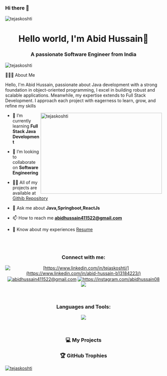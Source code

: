 ### Hi there 👋
<img src="https://user-images.githubusercontent.com/61057666/169029838-74df663d-2e62-4d77-bdff-b43f7d63f00f.png" alt="tejaskoshti" />
<h1 align="center">Hello world, I'm Abid Hussain👋</h1>
<h3 align="center">A passionate Software Engineer from India</h3>


<p align="left"> <img src="https://komarev.com/ghpvc/?username=tejaskoshti&label=Profile%20views&color=0e75b6&style=flat" alt="tejaskoshti" /> </p>




👨🏻‍💻  About Me

Hello, I'm Abid Hussain, passionate about Java development with a strong foundation in object-oriented programming, I excel in building robust and scalable applications. Meanwhile, my expertise extends to Full Stack Development. I approach each project with eagerness to learn, grow, and refine my skills

<img align="right" width="390" height="260" src="https://user-images.githubusercontent.com/69011963/137184767-79a13ec7-1bb3-4341-a6da-3a149c9c159a.gif" alt="tejaskoshti" /> 

- 🌱 I’m currently learning **Full Stack Java Development**

- 👯 I’m looking to collaborate on **Software Engineering**

- 👨‍💻 All of my projects are available at [Githib Repository](https://github.com/abid7867?tab=repositories)

- 💬 Ask me about **Java,Springboot,ReactJs**

- 📫 How to reach me **abidhussain411522@gmail.com**

- 📄 Know about my experiences [Resume]([https://shorturl.at/fyLT9](https://drive.google.com/file/d/1yxOO9hDJAO2Rr1lhaqLYqsxBf8CLZtPb/view?usp=drive_link))
<br>
<br>
<p><h3 align="center">Connect with me:</h3></p>
<p align="center">  
<a href="[https://linkedin.com/in/https://www.linkedin.com/in/tejaskoshti/](https://www.linkedin.com/in/abid-hussain-b13184223/)" target="blank"><img align="center" src="https://img.shields.io/badge/linkedin-%230077B5.svg?style=for-the-badge&logo=linkedin&logoColor=white" alt="[https://www.linkedin.com/in/tejaskoshti/](https://www.linkedin.com/in/abid-hussain-b13184223/)" /></a>
<a href="https://mail.google.com/mail/abidhussain411522@gmail.com" target="blank"><img align="center" src="https://img.shields.io/badge/Gmail-D14836?style=for-the-badge&logo=gmail&logoColor=white" alt="abidhussain411522@gmail.com" /></a>
<a href="https://instagram.com/abidhussain08" target="blank"><img align="center" src="https://img.shields.io/badge/Instagram-%23E4405F.svg?style=for-the-badge&logo=Instagram&logoColor=white" alt="https://instagram.com/abidhussain08" /></a>
<a href="https://www.hackerrank.com/abidhussain41151" target="blank"><img align="center" src="https://img.shields.io/badge/-Hackerrank-2EC866?style=for-the-badge&logo=HackerRank&logoColor=white"  /></a>

</p>
<br>

<h3 align="center">Languages and Tools:</h3>

<p align="center">
  <a href="https://skillicons.dev">
    <img src="https://skillicons.dev/icons?i=java,spring,hibernate,postman,ai,git,github,html,css,javascript,react,bootstrap,sql" />
  </a>
</p>
<br>


<h3 align="center">💻 My Projects</h3>
<!-- <div  align="center">
<a href="https://github.com/abid7867/Employee-System-CRUD-"><img src="https://github-readme-stats.vercel.app/api/pin/?username=TejasKoshti&repo=BankSystemAPI&show_icons=true&theme=great-gatsby" ></a>
<a href="https://github.com/abid7867/TuneHubSongs/"><img src="https://github-readme-stats.vercel.app/api/pin/?username=TejasKoshti&repo=WhatsAppProjectOneToOneMapping&show_icons=true&theme=great-gatsby"></a>
  
<a href="https://github.com/TejasKoshti/BookStoreWebApp/"><img src="https://github-readme-stats.vercel.app/api/pin/?username=TejasKoshti&repo=BookStoreWebApp&show_icons=true&theme=great-gatsby" ></a>
<a href="https://github.comabid7867/NewsAPI"><img src="https://github-readme-stats.vercel.app/api/pin/?username=TejasKoshti&repo=Mobile-Catalogue-API&show_icons=true&theme=great-gatsby" ></a>
</div> -->

<h3 align="center">🏆 GitHub Trophies</h3>
<p > <a href="https://github.com/ryo-ma/github-profile-trophy"><img src="https://github-profile-trophy.vercel.app/?username=ryo-ma&theme=algolia" alt="tejaskoshti"/></a> </p>




